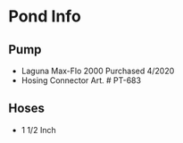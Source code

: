 # Pond Info

## Pump

- Laguna Max-Flo 2000 Purchased 4/2020
- Hosing Connector Art. # PT-683

## Hoses

- 1 1/2 Inch
